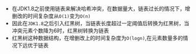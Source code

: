 * 在JDK1.8之前使用链表来解决哈希冲突，在数据量大，链表过长的情况下，增删改的时间复杂度从`O(1)`变为`O(n)`
* 因此在`JDK1.8`之后引入红黑树，当链表长度超过一定阈值后转换为红黑树，当冲突元素个数降为6时，红黑树转换为链表
* 红黑树这种数据结构，在增删改上的时间复杂度为`O(logn)`,在元素数量多的情况下远优于链表
